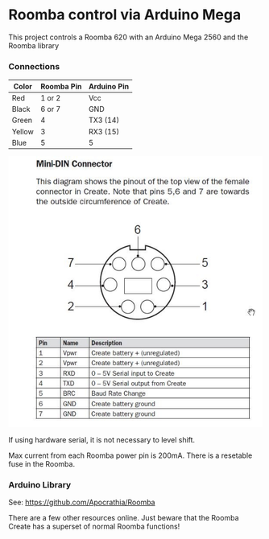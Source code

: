 # Roomba control via Arduino Mega

This project controls a Roomba 620 with an Arduino Mega 2560 and the Roomba library

### Connections

| Color | Roomba Pin | Arduino Pin |
| ----------- | ----------- | -- |
| Red | 1 or 2 | Vcc |
| Black | 6 or 7 | GND |
| Green | 4 | TX3 (14) |
| Yellow | 3 | RX3 (15) |
| Blue | 5 | 5 |

![pin out](pinout.jpeg)

If using hardware serial, it is not necessary to level shift.

Max current from each Roomba power pin is 200mA. There is a resetable fuse in the Roomba.

### Arduino Library
See: https://github.com/Apocrathia/Roomba

There are a few other resources online. Just beware that the Roomba Create has a superset of normal Roomba functions!